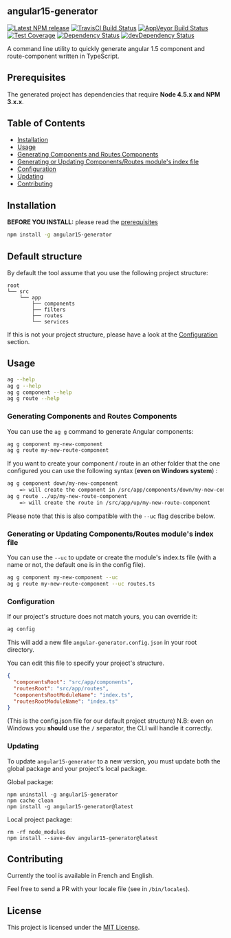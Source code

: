 ## angular15-generator
[![Latest NPM release][npm-badge]][npm-badge-url]
[![TravisCI Build Status][travis-badge]][travis-badge-url]
[![AppVeyor Build Status][appveyor-badge]][appveyor-badge-url]
[![Test Coverage][coveralls-badge]][coveralls-badge-url]
[![Dependency Status][david-badge]][david-badge-url]
[![devDependency Status][david-dev-badge]][david-dev-badge-url]

A command line utility to quickly generate angular 1.5 component and route-component written in TypeScript.

## Prerequisites

The generated project has dependencies that require **Node 4.5.x and NPM 3.x.x**.

## Table of Contents

* [Installation](#installation)
* [Usage](#usage)
* [Generating Components and Routes Components](#generating-components-and-routes-components)
* [Generating or Updating Components/Routes module's index file](#generating-or-updating-componentsroutes-modules-index-file)
* [Configuration](#configuration)
* [Updating](#updating)
* [Contributing](#contributing)

## Installation

**BEFORE YOU INSTALL:** please read the [prerequisites](#prerequisites)
```bash
npm install -g angular15-generator
```

## Default structure

By default the tool assume that you use the following project structure:

    root
    └── src
        └── app
            ├── components
            ├── filters
            ├── routes
            └── services

If this is not your project structure, please have a look at the [Configuration](#configuration) section.

## Usage

```bash
ag --help
ag g --help
ag g component --help
ag g route --help
```

### Generating Components and Routes Components

You can use the `ag g` command to generate Angular components:
```bash
ag g component my-new-component
ag g route my-new-route-component
```

If you want to create your component / route in an other folder that the one configured 
you can use the following syntax (**even on Windows system**) : 
```bash
ag g component down/my-new-component
    => will create the component in /src/app/components/down/my-new-component
ag g route ../up/my-new-route-component
    => will create the route in /src/app/up/my-new-route-component
```
Please note that this is also compatible with the `--uc` flag describe below.

### Generating or Updating Components/Routes module's index file

You can use the `--uc` to update or create the module's index.ts file
(with a name or not, the default one is in the config file).

```bash
ag g component my-new-component --uc
ag g route my-new-route-component --uc routes.ts
```

### Configuration

If our project's structure does not match yours, you can override it:

```bash
ag config
```

This will add a new file `angular-generator.config.json` in your root directory.

You can edit this file to specify your project's structure.

```json
{
  "componentsRoot": "src/app/components",
  "routesRoot": "src/app/routes",
  "componentsRootModuleName": "index.ts",
  "routesRootModuleName": "index.ts"
}
```
(This is the config.json file for our default project structure)
N.B: even on Windows you **should** use the `/` separator, the CLI will handle it correctly.

### Updating

To update `angular15-generator` to a new version, you must update both the global package and your project's local package.

Global package:
```
npm uninstall -g angular15-generator
npm cache clean
npm install -g angular15-generator@latest
```

Local project package:
```
rm -rf node_modules
npm install --save-dev angular15-generator@latest
```

## Contributing

Currently the tool is available in French and English.

Feel free to send a PR with your locale file (see in `/bin/locales`).

## License

This project is licensed under the [MIT License](LICENSE).

[npm-badge]: https://img.shields.io/npm/v/angular15-generator.svg
[npm-badge-url]: https://www.npmjs.com/package/angular15-generator
[travis-badge]: https://img.shields.io/travis/JeffLeFoll/angular15-generator/master.svg?label=TravisCI
[travis-badge-url]: https://travis-ci.org/JeffLeFoll/angular15-generator
[appveyor-badge]: https://img.shields.io/appveyor/ci/JeffLeFoll/angular15-generator/master.svg?label=AppVeyor
[appveyor-badge-url]: https://ci.appveyor.com/project/JeffLeFoll/angular15-generator/branch/master
[coveralls-badge]: https://img.shields.io/coveralls/JeffLeFoll/angular15-generator/master.svg
[coveralls-badge-url]: https://coveralls.io/github/JeffLeFoll/angular15-generator
[david-badge]: https://david-dm.org/JeffLeFoll/angular15-generator.svg
[david-badge-url]: https://david-dm.org/JeffLeFoll/angular15-generator
[david-dev-badge]: https://david-dm.org/JeffLeFoll/angular15-generator/dev-status.svg
[david-dev-badge-url]: https://david-dm.org/JeffLeFoll/angular15-generator?type=dev